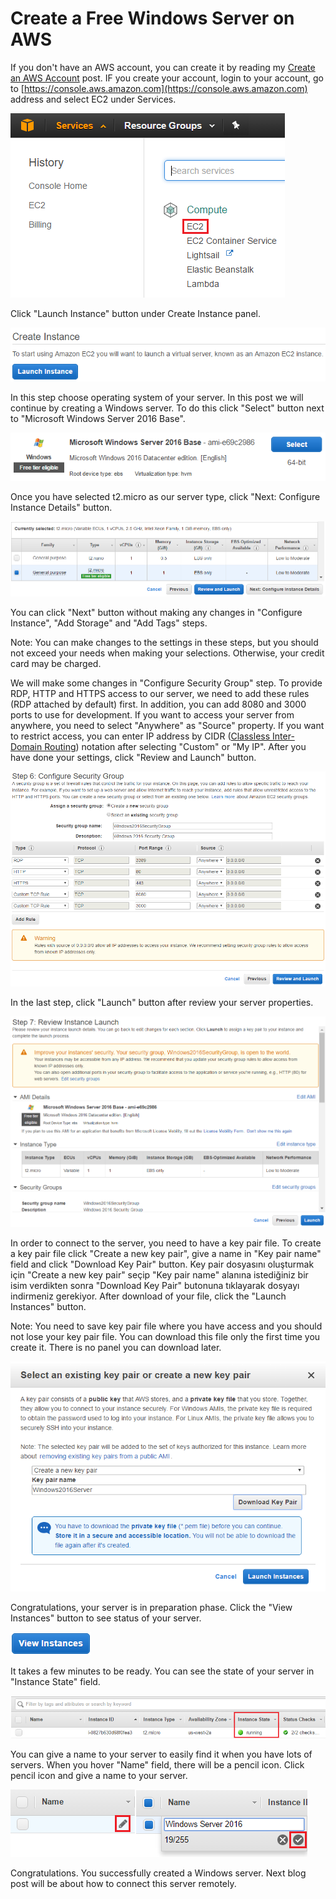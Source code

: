 # Create a Free Windows Server on AWS

If you don't have an AWS account, you can create it by reading my [Create an AWS Account](http://dogukandemir.com/en/create-an-aws-account/) post. IF you create your account, login to your account, go to [https://console.aws.amazon.com](https://console.aws.amazon.com) address and select EC2 under Services.

![Services EC2](https://raw.githubusercontent.com/dogukandemir/blog-posts/master/en/create-a-free-windows-server-on-aws/images/console-services-compute-ec2.png)



Click "Launch Instance" button under Create Instance panel.

![Launch Instance](https://raw.githubusercontent.com/dogukandemir/blog-posts/master/en/create-a-free-windows-server-on-aws/images/console-create-instance.png)



In this step choose operating system of your server. In this post we will continue by creating a Windows server. To do this click "Select" button next to "Microsoft Windows Server 2016 Base".

![Microsoft Windows Server 2016 Base](https://raw.githubusercontent.com/dogukandemir/blog-posts/master/en/create-a-free-windows-server-on-aws/images/windows-server-2016-select-button.png)



Once you have selected t2.micro as our server type, click "Next: Configure Instance Details" button.

![Instance Type](https://raw.githubusercontent.com/dogukandemir/blog-posts/master/en/create-a-free-windows-server-on-aws/images/instance-type-configure-button.png)



You can click "Next" button without making any changes in "Configure Instance", "Add Storage" and "Add Tags" steps.

Note: You can make changes to the settings in these steps, but you should not exceed your needs when making your selections. Otherwise, your credit card may be charged.



We will make some changes in "Configure Security Group" step. To provide RDP, HTTP and HTTPS access to our server, we need to add these rules (RDP attached by default) first. In addition, you can add 8080 and 3000 ports to use for development. If you want to access your server from anywhere, you need to select "Anywhere" as "Source" property. If you want to restrict access, you can enter IP address by CIDR ([Classless Inter-Domain Routing](https://en.wikipedia.org/wiki/Classless_Inter-Domain_Routing)) notation after selecting "Custom" or "My IP". After you have done your settings, click "Review and Launch" button.

![Configure Security Group](https://raw.githubusercontent.com/dogukandemir/blog-posts/master/en/create-a-free-windows-server-on-aws/images/security-group.png)



In the last step, click "Launch" button after review your server properties.

![Launch Instance](https://raw.githubusercontent.com/dogukandemir/blog-posts/master/en/create-a-free-windows-server-on-aws/images/review-instance-launch.png)



In order to connect to the server, you need to have a key pair file. To create a key pair file click "Create a new key pair", give a name in "Key pair name" field and click "Download Key Pair" button. Key pair dosyasını oluşturmak için "Create a new key pair" seçip "Key pair name" alanına istediğiniz bir isim verdikten sonra "Download Key Pair" butonuna tıklayarak dosyayı indirmeniz gerekiyor. After download of your file, click the "Launch Instances" button.

Note: You need to save key pair file where you have access and you should not lose your key pair file. You can download this file only the first time you create it. There is no panel you can download later.

![Create a new key pair](https://raw.githubusercontent.com/dogukandemir/blog-posts/master/en/create-a-free-windows-server-on-aws/images/key-pair-launch-instances.png)



Congratulations, your server is in preparation phase. Click the "View Instances" button to see status of your server.

[![View Instance](https://raw.githubusercontent.com/dogukandemir/blog-posts/master/en/create-a-free-windows-server-on-aws/images/view-instances.png)](https://console.aws.amazon.com/ec2/v2/home?#Instances:sort=instanceId)



It takes a few minutes to be ready. You can see the state of your server in "Instance State" field.

![Instance State](https://raw.githubusercontent.com/dogukandemir/blog-posts/master/en/create-a-free-windows-server-on-aws/images/view-instances-instance-state.png)



You can give a name to your server to easily find it when you have lots of servers. When you hover "Name" field, there will be a pencil icon. Click pencil icon and give a name to your server.

![Edit Name](https://raw.githubusercontent.com/dogukandemir/blog-posts/master/en/create-a-free-windows-server-on-aws/images/view-instances-edit-name-button.png)![Name Edit](https://raw.githubusercontent.com/dogukandemir/blog-posts/master/en/create-a-free-windows-server-on-aws/images/view-instances-edit-name-done-button.png)



Congratulations. You successfully created a Windows server. Next blog post will be about how to connect this server remotely.